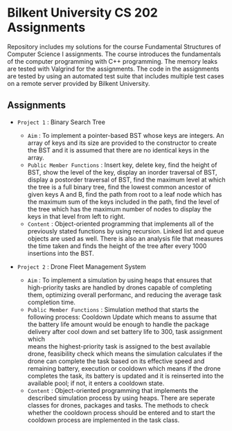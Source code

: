 # Bilkent University CS 202 Assignments

Repository includes my solutions for the course Fundamental Structures of Computer Science I assignments. The course introduces the fundamentals of the computer programming with C++ programming. The memory leaks are tested with Valgrind for the assignments. The code in the assignments are tested by using an automated test suite that includes multiple test cases on a remote server provided by Bilkent University.

## Assignments

- `Project 1` : Binary Search Tree
    - `Aim` : To implement a pointer-based BST whose keys are integers. An array of keys and its size are provided to the constructor to create the BST and it is assumed that there are no identical keys in the array.
    - `Public Member Functions` : Insert key, delete key, find the height of BST, show the level of the key, display an inorder traversal of BST, display a postorder traversal of BST, find the maximum level at which the tree is a full binary tree, find the lowest common          ancestor of given keys A and B, find the path from root to a leaf node which has the maximum sum of the keys included in the path, find the level of the tree which has the maximum number of nodes to display the keys in that level from left to right.
    - `Content` : Object-oriented programming that implements all of the previously stated functions by using recursion. Linked list and queue objects are used as well. There is also an analysis file that measures the time taken and finds the height of the tree after             every 1000 insertions into the BST.
 
- `Project 2` : Drone Fleet Management System
    - `Aim` : To implement a simulation by using heaps that ensures that high-priority tasks are handled by drones capable of completing them, optimizing overall performanc, and reducing the average task completion time.
    - `Public Member Functions` : Simulation method that starts the following process: Cooldown Update which means to assume that the battery life amount would be enough to handle the package delivery after cool down and set battery life to 300, task assignment which     
    means the highest-priority task is assigned to the best available drone, feasibility check which means the simulation calculates if the drone can complete the task based on its effective speed and remaining battery, execution or cooldown which means if the drone 
    completes the task, its battery is updated and it is reinserted into the available pool; if not, it enters a cooldown state.
    - `Content` : Object-oriented programming that implements the described simulation process by using heaps. There are seperate classes for drones, packages and tasks. The methods to check whether the cooldown process should be entered and to start the cooldown process 
    are implemented in the task class.
